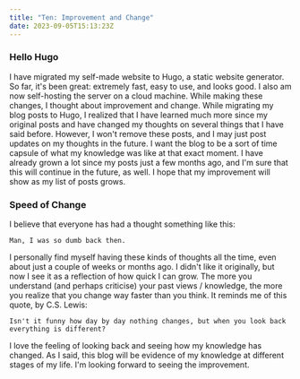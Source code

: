 ```yaml
---
title: "Ten: Improvement and Change"
date: 2023-09-05T15:13:23Z
---
```

### Hello Hugo
I have migrated my self-made website to Hugo, a static website generator. So far, it's been great: extremely fast, easy to use, and looks good. I also am now self-hosting the server on a cloud machine. While making these changes, I thought about improvement and change.
While migrating my blog posts to Hugo, I realized that I have learned much more since my original posts and have changed my thoughts on several things that I have said before. However, I won't remove these posts, and I may just post updates on my thoughts in the future. I want the blog to be a sort of time capsule of what my knowledge was like at that exact moment. I have already grown a lot since my posts just a few months ago, and I'm sure that this will continue in the future, as well. I hope that my improvement will show as my list of posts grows.
### Speed of Change
I believe that everyone has had a thought something like this: 
```
Man, I was so dumb back then.
``` 
I personally find myself having these kinds of thoughts all the time, even about just a couple of weeks or months ago. I didn't like it originally, but now I see it as a reflection of how quick I can grow. The more you understand (and perhaps criticise) your past views / knowledge, the more you realize that you change way faster than you think. It reminds me of this quote, by C.S. Lewis:
```
Isn't it funny how day by day nothing changes, but when you look back everything is different?
```
I love the feeling of looking back and seeing how my knowledge has changed. As I said, this blog will be evidence of my knowledge at different stages of my life. I'm looking forward to seeing the improvement.

